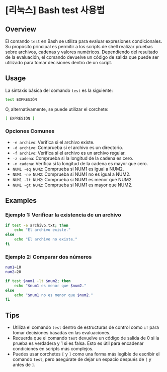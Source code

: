 # [리눅스] Bash test 사용법

## Overview
El comando `test` en Bash se utiliza para evaluar expresiones condicionales. Su propósito principal es permitir a los scripts de shell realizar pruebas sobre archivos, cadenas y valores numéricos. Dependiendo del resultado de la evaluación, el comando devuelve un código de salida que puede ser utilizado para tomar decisiones dentro de un script.

## Usage
La sintaxis básica del comando `test` es la siguiente:

```bash
test EXPRESIÓN
```

O, alternativamente, se puede utilizar el corchete:

```bash
[ EXPRESIÓN ]
```

### Opciones Comunes
- `-e archivo`: Verifica si el archivo existe.
- `-d archivo`: Comprueba si el archivo es un directorio.
- `-f archivo`: Verifica si el archivo es un archivo regular.
- `-z cadena`: Comprueba si la longitud de la cadena es cero.
- `-n cadena`: Verifica si la longitud de la cadena es mayor que cero.
- `NUM1 -eq NUM2`: Comprueba si NUM1 es igual a NUM2.
- `NUM1 -ne NUM2`: Comprueba si NUM1 no es igual a NUM2.
- `NUM1 -lt NUM2`: Comprueba si NUM1 es menor que NUM2.
- `NUM1 -gt NUM2`: Comprueba si NUM1 es mayor que NUM2.

## Examples
### Ejemplo 1: Verificar la existencia de un archivo
```bash
if test -e archivo.txt; then
    echo "El archivo existe."
else
    echo "El archivo no existe."
fi
```

### Ejemplo 2: Comparar dos números
```bash
num1=10
num2=20

if test $num1 -lt $num2; then
    echo "$num1 es menor que $num2."
else
    echo "$num1 no es menor que $num2."
fi
```

## Tips
- Utiliza el comando `test` dentro de estructuras de control como `if` para tomar decisiones basadas en las evaluaciones.
- Recuerda que el comando `test` devuelve un código de salida de 0 si la prueba es verdadera y 1 si es falsa. Esto es útil para encadenar condiciones en scripts más complejos.
- Puedes usar corchetes `[` y `]` como una forma más legible de escribir el comando `test`, pero asegúrate de dejar un espacio después de `[` y antes de `]`.